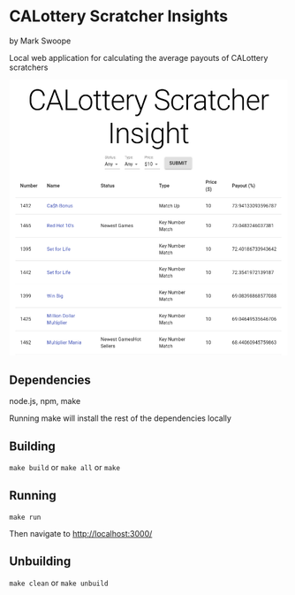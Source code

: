 # CALottery Scratcher Insights
by Mark Swoope

Local web application for calculating the average payouts of CALottery scratchers

![Screenshot](screenshot.png)

## Dependencies

node.js, npm, make

Running make will install the rest of the dependencies locally

## Building

`make build` or `make all` or `make`

## Running

`make run`

Then navigate to [http://localhost:3000/](http://localhost:3000/)

## Unbuilding

`make clean` or `make unbuild`

